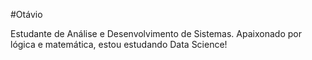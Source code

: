 #Otávio

Estudante de Análise e Desenvolvimento de Sistemas. Apaixonado por lógica e matemática, estou estudando Data Science! 
